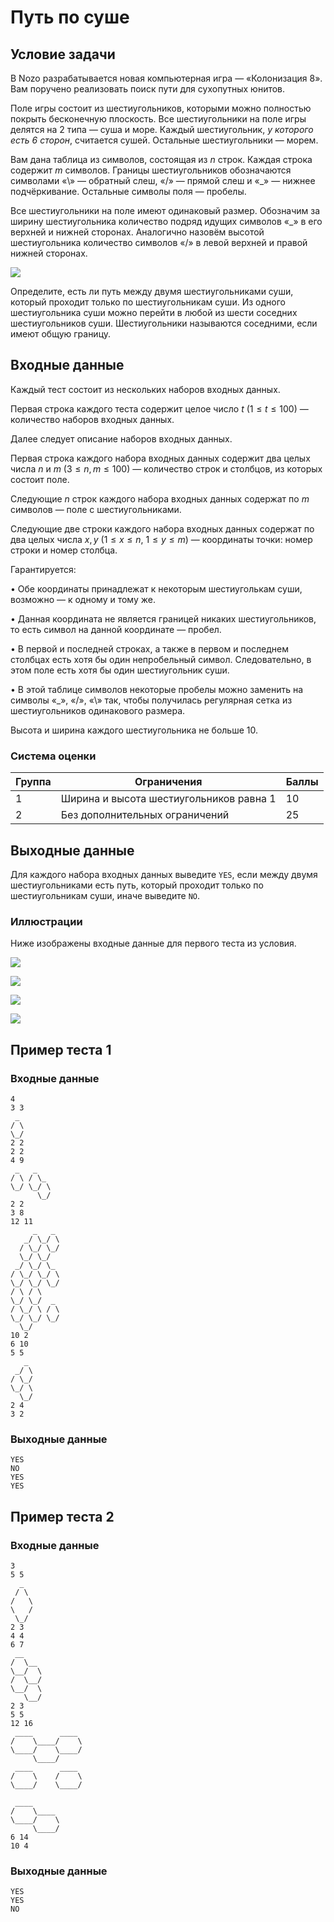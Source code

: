# Путь по суше

## Условие задачи

В Nozo разрабатывается новая компьютерная игра — «Колонизация 8». Вам поручено реализовать поиск пути для сухопутных юнитов.

Поле игры состоит из шестиугольников, которыми можно полностью покрыть бесконечную плоскость. Все шестиугольники на поле игры делятся на 2 типа — суша и море. Каждый шестиугольник, $\textit{у которого есть 6 сторон}$, считается сушей. Остальные шестиугольники — морем.

Вам дана таблица из символов, состоящая из $n$ строк. Каждая строка содержит $m$ символов. Границы шестиугольников обозначаются символами «\» — обратный слеш, «/» — прямой слеш и «_» — нижнее подчёркивание. Остальные символы поля — пробелы.

Все шестиугольники на поле имеют одинаковый размер. Обозначим за ширину шестиугольника количество подряд идущих символов «_» в его верхней и нижней сторонах. Аналогично назовём высотой шестиугольника количество символов «/» в левой верхней и правой нижней сторонах.

![](./hexo-examples.png)

Определите, есть ли путь между двумя шестиугольниками суши, который проходит только по шестиугольникам суши. Из одного шестиугольника суши можно перейти в любой из шести соседних шестиугольников суши. Шестиугольники называются соседними, если имеют общую границу.

## Входные данные

Каждый тест состоит из нескольких наборов входных данных.

Первая строка каждого теста содержит целое число $t$ ($1 \le t \le 100$) — количество наборов входных данных.

Далее следует описание наборов входных данных.

Первая строка каждого набора входных данных содержит два целых числа $n$ и $m$ ($3 \le n, m \le 100$) — количество строк и столбцов, из которых состоит поле.

Следующие $n$ строк каждого набора входных данных содержат по $m$ символов — поле с шестиугольниками.

Следующие две строки каждого набора входных данных содержат по два целых числа $x, y$ ($1 \le x \le n$, $1 \le y \le m$) — координаты точки: номер строки и номер столбца.

Гарантируется:

• Обе координаты принадлежат к некоторым шестиуголькам суши, возможно — к одному и тому же.

• Данная координата не является границей никаких шестиугольников, то есть символ на данной координате — пробел.

• В первой и последней строках,  а также в первом и последнем столбцах есть хотя бы один непробельный символ. Следовательно, в этом поле есть хотя бы один шестиугольник суши.

• В этой таблице символов некоторые пробелы можно заменить на символы «_», «/», «\» так, чтобы получилась регулярная сетка из шестиугольников одинакового размера.

Высота и ширина каждого шестиугольника не больше 10.

### Система оценки

| Группа | Ограничения | Баллы |
|--------|-------------|-------|
| 1 | Ширина и высота шестиугольников равна 1 | 10 |
| 2 | Без дополнительных ограничений | 25 |

## Выходные данные

Для каждого набора входных данных выведите $\texttt{YES}$, если между двумя шестиугольниками есть путь, который проходит только по шестиугольникам суши, иначе выведите $\texttt{NO}$.

### Иллюстрации

Ниже изображены входные данные для первого теста из условия.

![](./pic_2_1.png)

![](./pic_2_2.png)

![](./pic_2_3.png)

![](./pic_2_4.png)

## Пример теста 1

### Входные данные

```
4
3 3
 _ 
/ \
\_/
2 2
2 2
4 9
 _   _   
/ \ / \_ 
\_/ \_/ \
      \_/
2 2
3 8
12 11
     _   _ 
   _/ \_/ \
  / \_/ \_/
  \_/ \_/  
 _/ \_/ \_ 
/ \_/ \_/ \
\_/ \_/ \_/
/ \ / \    
\_/ \_/  _ 
/ \_/ \ / \
\_/ \_/ \_/
  \_/      
10 2
6 10
5 5
   _ 
 _/ \
/ \_/
\_/ \
  \_/
2 4
3 2

```

### Выходные данные

```
YES
NO
YES
YES

```

## Пример теста 2

### Входные данные

```
3
5 5
  _  
 / \ 
/   \
\   /
 \_/ 
2 3
4 4
6 7
 __    
/  \__ 
\__/  \
/  \__/
\__/  \
   \__/
2 3
5 5
12 16
 ____      ____ 
/    \____/    \
\____/    \____/
     \____/     
 ____      ____ 
/    \    /    \
\____/    \____/
                
 ____           
/    \____      
\____/    \     
     \____/     
6 14
10 4

```

### Выходные данные

```
YES
YES
NO

```
